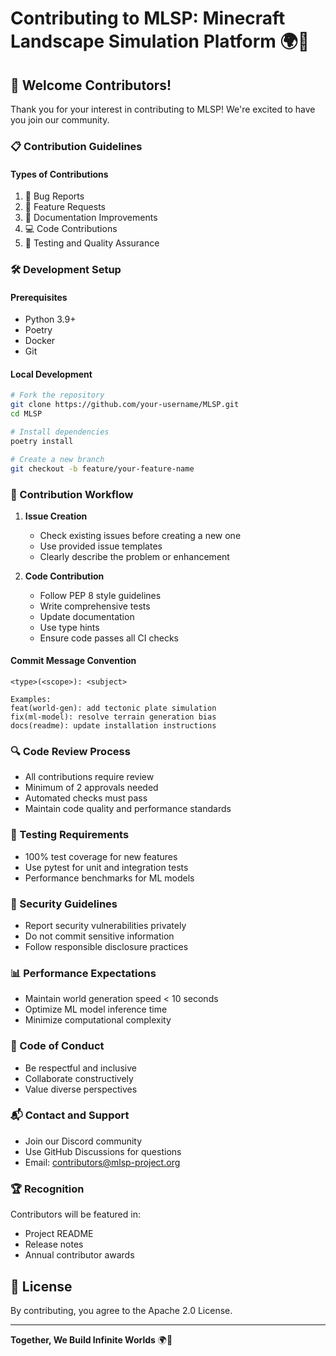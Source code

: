 # Contributing to MLSP: Minecraft Landscape Simulation Platform 🌍🧱

## 🤝 Welcome Contributors!

Thank you for your interest in contributing to MLSP! We're excited to have you join our community.

### 📋 Contribution Guidelines

#### Types of Contributions
1. 🐛 Bug Reports
2. 🚀 Feature Requests
3. 📝 Documentation Improvements
4. 💻 Code Contributions
5. 🧪 Testing and Quality Assurance

### 🛠 Development Setup

#### Prerequisites
- Python 3.9+
- Poetry
- Docker
- Git

#### Local Development

```bash
# Fork the repository
git clone https://github.com/your-username/MLSP.git
cd MLSP

# Install dependencies
poetry install

# Create a new branch
git checkout -b feature/your-feature-name
```

### 🧩 Contribution Workflow

1. **Issue Creation**
   - Check existing issues before creating a new one
   - Use provided issue templates
   - Clearly describe the problem or enhancement

2. **Code Contribution**
   - Follow PEP 8 style guidelines
   - Write comprehensive tests
   - Update documentation
   - Use type hints
   - Ensure code passes all CI checks

#### Commit Message Convention
```
<type>(<scope>): <subject>

Examples:
feat(world-gen): add tectonic plate simulation
fix(ml-model): resolve terrain generation bias
docs(readme): update installation instructions
```

### 🔍 Code Review Process
- All contributions require review
- Minimum of 2 approvals needed
- Automated checks must pass
- Maintain code quality and performance standards

### 🧪 Testing Requirements
- 100% test coverage for new features
- Use pytest for unit and integration tests
- Performance benchmarks for ML models

### 🔐 Security Guidelines
- Report security vulnerabilities privately
- Do not commit sensitive information
- Follow responsible disclosure practices

### 📊 Performance Expectations
- Maintain world generation speed < 10 seconds
- Optimize ML model inference time
- Minimize computational complexity

### 🌈 Code of Conduct
- Be respectful and inclusive
- Collaborate constructively
- Value diverse perspectives

### 📬 Contact and Support
- Join our Discord community
- Use GitHub Discussions for questions
- Email: contributors@mlsp-project.org

### 🏆 Recognition
Contributors will be featured in:
- Project README
- Release notes
- Annual contributor awards

## 📜 License
By contributing, you agree to the Apache 2.0 License.

---

**Together, We Build Infinite Worlds** 🌍🚀
